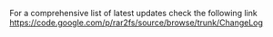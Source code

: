 For a comprehensive list of latest updates check the following link<br>
<a href='https://code.google.com/p/rar2fs/source/browse/trunk/ChangeLog'>https://code.google.com/p/rar2fs/source/browse/trunk/ChangeLog</a>